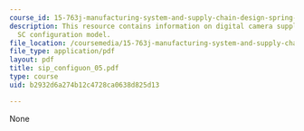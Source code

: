```yaml
---
course_id: 15-763j-manufacturing-system-and-supply-chain-design-spring-2005
description: This resource contains information on digital camera supply chain and
  SC configuration model.
file_location: /coursemedia/15-763j-manufacturing-system-and-supply-chain-design-spring-2005/b2932d6a274b12c4728ca0638d825d13_sip_configuon_05.pdf
file_type: application/pdf
layout: pdf
title: sip_configuon_05.pdf
type: course
uid: b2932d6a274b12c4728ca0638d825d13

---
```

None